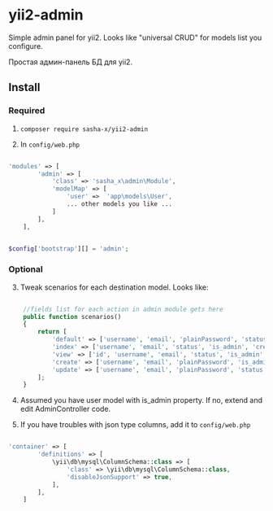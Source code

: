yii2-admin
==========

Simple admin panel for yii2. 
Looks like "universal CRUD" for models list you configure.

Простая админ-панель БД для yii2.


Install
-------

### Required

1. `composer require sasha-x/yii2-admin`

2. In `config/web.php`

```php

'modules' => [
        'admin' => [
            'class' => 'sasha_x\admin\Module',
            'modelMap' => [
                'user' =>  'app\models\User',
                ... other models you like ...
            ]
        ],
    ],


$config['bootstrap'][] = 'admin';

```

### Optional

3. Tweak scenarios for each destination model. Looks like:

```php

    //fields list for each action in admin module gets here
    public function scenarios()
    {
        return [
            'default' => ['username', 'email', 'plainPassword', 'status', 'is_admin'],
            'index' => ['username', 'email', 'status', 'is_admin', 'created_at', 'last_login'],
            'view' => ['id', 'username', 'email', 'status', 'is_admin', 'created_at', 'updated_at', 'last_login'],
            'create' => ['username', 'email', 'plainPassword', 'is_admin'],
            'update' => ['username', 'email', 'plainPassword', 'status', 'is_admin'],
        ];
    }

```

4. Assumed you have user model with is_admin property. If no, extend and edit AdminController code.

5. If you have troubles with json type columns, add it to `config/web.php`

```php

'container' => [
        'definitions' => [
            \yii\db\mysql\ColumnSchema::class => [
                'class' => \yii\db\mysql\ColumnSchema::class,
                'disableJsonSupport' => true,
            ],
        ],
    ]

```
